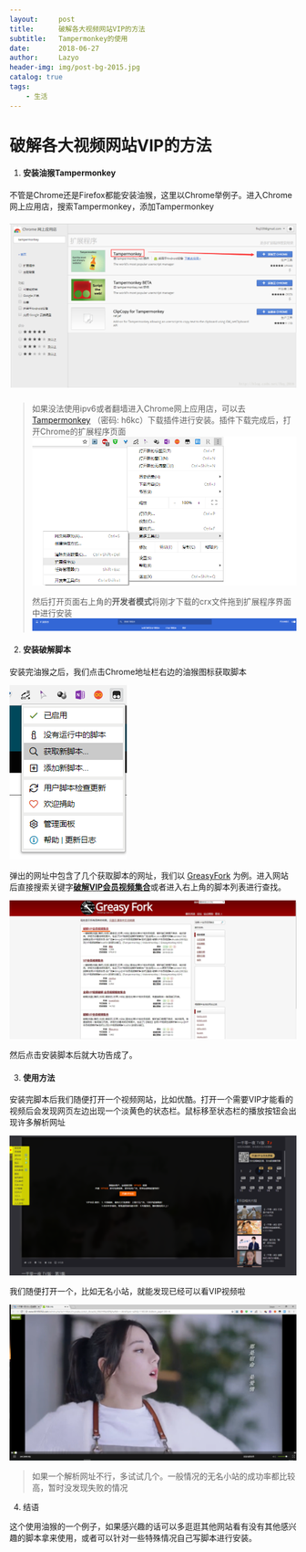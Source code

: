 ```yaml
---
layout:     post
title:      破解各大视频网站VIP的方法
subtitle:   Tampermonkey的使用
date:       2018-06-27
author:     Lazyo
header-img: img/post-bg-2015.jpg
catalog: true
tags:
    - 生活
---
```


# 破解各大视频网站VIP的方法

1. #### 安装油猴Tampermonkey

不管是Chrome还是Firefox都能安装油猴，这里以Chrome举例子。进入Chrome网上应用店，搜索Tampermonkey，添加Tampermonkey

##### ![Tampermonkey](https://github.com/lamwolog/lamwolog.github.io/blob/master/img/shoptam.png)

> 如果没法使用ipv6或者翻墙进入Chrome网上应用店，可以去 [Tampermonkey](https://pan.baidu.com/s/1DghLnwPzPj0XSbJ0BD8yqg) （密码: h6kc）下载插件进行安装。插件下载完成后，打开Chrome的扩展程序页面![无标题](https://github.com/lamwolog/lamwolog.github.io/blob/master/img/chrome%E6%89%A9%E5%B1%95.png)
>
> 然后打开页面右上角的**开发者模式**将刚才下载的crx文件拖到扩展程序界面中进行安装![TIM截图20180627200551](https://github.com/lamwolog/lamwolog.github.io/blob/master/img/dev_chrome.png)

2. #### 安装破解脚本

安装完油猴之后，我们点击Chrome地址栏右边的油猴图标获取脚本

![TIM截图20180627201142](https://github.com/lamwolog/lamwolog.github.io/blob/master/img/tamper.png)

弹出的网址中包含了几个获取脚本的网址，我们以 [GreasyFork](https://greasyfork.org/zh-CN) 为例。进入网站后直接搜索关键字[**破解VIP会员视频集合**](https://greasyfork.org/zh-CN/scripts/27530-%E7%A0%B4%E8%A7%A3vip%E4%BC%9A%E5%91%98%E8%A7%86%E9%A2%91%E9%9B%86%E5%90%88)或者进入右上角的脚本列表进行查找。

![InkedTIM截图20180627201821_LI](https://github.com/lamwolog/lamwolog.github.io/blob/master/img/greasy.jpg)

然后点击安装脚本后就大功告成了。

3. #### 使用方法

安装完脚本后我们随便打开一个视频网站，比如优酷。打开一个需要VIP才能看的视频后会发现网页左边出现一个淡黄色的状态栏。鼠标移至状态栏的播放按钮会出现许多解析网址

![TIM截图20180627202307](https://github.com/lamwolog/lamwolog.github.io/blob/master/img/youku.png)

我们随便打开一个，比如无名小站，就能发现已经可以看VIP视频啦

![TIM截图20180627202433](https://github.com/lamwolog/lamwolog.github.io/blob/master/img/youkuvip.png)

> 如果一个解析网址不行，多试试几个。一般情况的无名小站的成功率都比较高，暂时没发现失败的情况

4. 结语

这个使用油猴的一个例子，如果感兴趣的话可以多逛逛其他网站看有没有其他感兴趣的脚本拿来使用，或者可以针对一些特殊情况自己写脚本进行安装。
